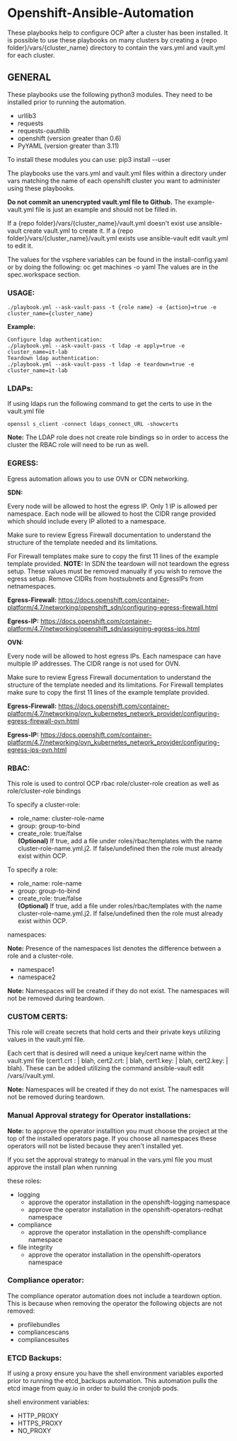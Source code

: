 # Openshift-Ansible-Automation

These playbooks help to configure OCP after a cluster has been installed.  It is possible to use these playbooks
on many clusters by creating a {repo folder}/vars/{cluster_name} directory to contain the vars.yml and vault.yml 
for each cluster.  

## GENERAL
These playbooks use the following python3 modules.  They need to be installed prior to running the automation.
	
* urllib3
* requests
* requests-oauthlib
* openshift (version greater than 0.6)
* PyYAML (version greater than 3.11)
        
To install these modules you can use:
  pip3 install <module> --user

The playbooks use the vars.yml and vault.yml files within a directory under vars matching the name 
of each openshift cluster you want to administer using these playbooks.

**Do not commit an unencrypted vault.yml file to Github.**  The example-vault.yml file is just an example and should not be filled in.

If a {repo folder}/vars/{cluster_name}/vault.yml doesn't exist use ansible-vault create
vault.yml to create it.
If a {repo folder}/vars/{cluster_name}/vault.yml exists use ansible-vault edit vault.yml to edit it.

The values for the vsphere variables can be found in the install-config.yaml or by doing the following:
  oc get machines <master machine name> -o yaml
The values are in the spec.workspace section.

### USAGE:
	
	./playbook.yml --ask-vault-pass -t {role name} -e {action}=true -e cluster_name={cluster_name}

**Example:**
	
	Configure ldap authentication:
	./playbook.yml --ask-vault-pass -t ldap -e apply=true -e cluster_name=it-lab
	Teardown ldap authentication:
	./playbook.yml --ask-vault-pass -t ldap -e teardown=true -e cluster_name=it-lab

### LDAPs:
	
If using ldaps run the following command to get the certs to use in the vault.yml file
	
	openssl s_client -connect ldaps_connect_URL -showcerts

**Note:** The LDAP role does not create role bindings so in order to access the cluster the RBAC role will need to be run as well.

### EGRESS:
	
Egress automation allows you to use OVN or CDN networking.

**SDN:**

Every node will be allowed to host the egress IP. Only 1 IP is allowed per namespace. Each node will be allowed to host the CIDR range provided which should include every IP alloted to a namespace.

Make sure to review Egress Firewall documentation to understand the structure of the template needed and its limitations.

For Firewall templates make sure to copy the first 11 lines of the example template provided.
**NOTE:** In SDN the teardown will not teardown the egress setup. These values must be removed manually if you wish to remove the egress setup. Remove CIDRs from hostsubnets and EgressIPs from netnamespaces. 

**Egress-Firewall:** https://docs.openshift.com/container-platform/4.7/networking/openshift_sdn/configuring-egress-firewall.html

**Egress-IP:** https://docs.openshift.com/container-platform/4.7/networking/openshift_sdn/assigning-egress-ips.html

**OVN:**
	
Every node will be allowed to host egress IPs. Each namespace can have multiple IP addresses. The CIDR range is not used for OVN.

Make sure to review Egress Firewall documentation to understand the structure of the template  needed and its limitations.
For Firewall templates make sure to copy the first 11 lines of the example template provided.

**Egress-Firewall:** https://docs.openshift.com/container-platform/4.7/networking/ovn_kubernetes_network_provider/configuring-egress-firewall-ovn.html
		
**Egress-IP:** https://docs.openshift.com/container-platform/4.7/networking/ovn_kubernetes_network_provider/configuring-egress-ips-ovn.html

### RBAC:
	
This role is used to control OCP rbac role/cluster-role creation as well as role/cluster-role bindings

To specify a cluster-role:
- role_name: cluster-role-name
- group: group-to-bind
- create_role: true/false      
	**(Optional)** If true, add a file under roles/rbac/templates with the name cluster-role-name.yml.j2. If false/undefined then the role must already exist within OCP.

To specify a role:
- role_name: role-name
- group: group-to-bind
- create_role: true/false      
	**(Optional)** If true, add a file under roles/rbac/templates with the name cluster-role-name.yml.j2. If false/undefined then the role must already exist within OCP.

namespaces:  

**Note:** Presence of the namespaces list denotes the difference between a role and a cluster-role.
- namespace1
- namespace2

**Note:** Namespaces will be created if they do not exist. The namespaces will not be removed during teardown.

### CUSTOM CERTS:
	
This role will create secrets that hold certs and their private keys utilizing values in the vault.yml file.

Each cert that is desired will need a unique key/cert name within the vault.yml file (cert1.crt : | blah, cert2.crt: | blah, cert1.key: | blah, cert2.key: | blah). These can be added utilizing the command ansible-vault edit <repodir>/vars/<cluster>/vault.yml. 

**Note:** Namespaces will be created if they do not exist. The namespaces will not be removed during teardown.

### Manual Approval strategy for Operator installations:
	
**Note:** to approve the operator installtion you must choose the project at the top of the installed operators page.  If you choose all namespaces these operators will not be listed because they aren't installed yet.

If you set the approval strategy to manual in the vars.yml file you must approve the install plan when running

these roles:

- logging
	* approve the operator installation in the openshift-logging namespace
	* approve the operator installation in the openshift-operators-redhat namespace
- compliance
	* approve the operator installation in the openshift-compliance namespace
- file integrity
	* approve the operator installation in the openshift-operators namespace

### Compliance operator:
	
The compliance operator automation does not include a teardown option.  This is because when removing the operator the following objects are not removed:

* profilebundles
* compliancescans
* compliancesuites

### ETCD Backups:
	
If using a proxy ensure you have the shell environment variables exported prior to
running the etcd_backups automation.  This automation pulls the etcd image from 
quay.io in order to build the cronjob pods.

shell environment variables:
- HTTP_PROXY
- HTTPS_PROXY
- NO_PROXY
